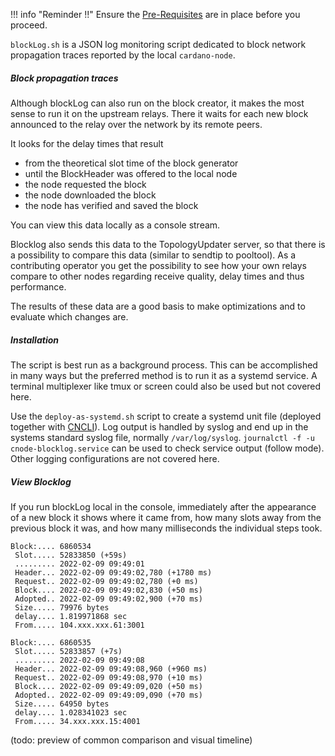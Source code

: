 !!! info "Reminder !!"
    Ensure the [Pre-Requisites](../basics.md#pre-requisites) are in place before you proceed.

`blockLog.sh` is a JSON log monitoring script dedicated to block network propagation traces reported by the local `cardano-node`.  

##### Block propagation traces
Although blockLog can also run on the block creator, it makes the most sense to run it on the upstream relays. There it waits for each new block announced to the relay over the network by its remote peers. 

It looks for the delay times that result

- from the theoretical slot time of the block generator
- until the BlockHeader was offered to the local node
- the node requested the block 
- the node downloaded the block
- the node has verified and saved the block

You can view this data locally as a console stream. 

Blocklog also sends this data to the TopologyUpdater server, so that there is a possibility to compare this data (similar to sendtip to pooltool). As a contributing operator you get the possibility to see how your own relays compare to other nodes regarding receive quality, delay times and thus performance.

The results of these data are a good basis to make optimizations and to evaluate which changes are.

##### Installation
The script is best run as a background process. This can be accomplished in many ways but the preferred method is to run it as a systemd service. A terminal multiplexer like tmux or screen could also be used but not covered here.

Use the `deploy-as-systemd.sh` script to create a systemd unit file (deployed together with [CNCLI](../Scripts/cncli.md)).
Log output is handled by syslog and end up in the systems standard syslog file, normally `/var/log/syslog`. `journalctl -f -u cnode-blocklog.service` can be used to check service output (follow mode). Other logging configurations are not covered here. 

##### View Blocklog
If you run blockLog local in the console, immediately after the appearance of a new block it shows where it came from, how many slots away from the previous block it was, and how many milliseconds the individual steps took.

```
Block:.... 6860534
 Slot..... 52833850 (+59s)
 ......... 2022-02-09 09:49:01
 Header... 2022-02-09 09:49:02,780 (+1780 ms)
 Request.. 2022-02-09 09:49:02,780 (+0 ms)
 Block.... 2022-02-09 09:49:02,830 (+50 ms)
 Adopted.. 2022-02-09 09:49:02,900 (+70 ms)
 Size..... 79976 bytes
 delay.... 1.819971868 sec
 From..... 104.xxx.xxx.61:3001

Block:.... 6860535
 Slot..... 52833857 (+7s)
 ......... 2022-02-09 09:49:08
 Header... 2022-02-09 09:49:08,960 (+960 ms)
 Request.. 2022-02-09 09:49:08,970 (+10 ms)
 Block.... 2022-02-09 09:49:09,020 (+50 ms)
 Adopted.. 2022-02-09 09:49:09,090 (+70 ms)
 Size..... 64950 bytes
 delay.... 1.028341023 sec
 From..... 34.xxx.xxx.15:4001

```

(todo: preview of common comparison and visual timeline)